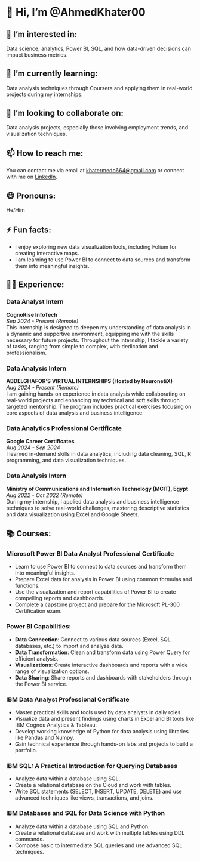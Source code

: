 # 👋 Hi, I’m @AhmedKhater00

## 👀 I’m interested in:
Data science, analytics, Power BI, SQL, and how data-driven decisions can impact business metrics.

## 🌱 I’m currently learning:
Data analysis techniques through Coursera and applying them in real-world projects during my internships.

## 💞️ I’m looking to collaborate on:
Data analysis projects, especially those involving employment trends, and visualization techniques.

## 📫 How to reach me:
You can contact me via email at [khatermedo664@gmail.com](mailto:khatermedo664@gmail.com) or connect with me on [LinkedIn](https://www.linkedin.com/in/ahmed-khater-1bb2a324a).

## 😄 Pronouns:
He/Him

## ⚡ Fun facts:
- I enjoy exploring new data visualization tools, including Folium for creating interactive maps.
- I am learning to use Power BI to connect to data sources and transform them into meaningful insights.

## 🧑‍🎓 Experience:

### Data Analyst Intern
**CognoRise InfoTech**  
*Sep 2024 - Present (Remote)*  
This internship is designed to deepen my understanding of data analysis in a dynamic and supportive environment, equipping me with the skills necessary for future projects. Throughout the internship, I tackle a variety of tasks, ranging from simple to complex, with dedication and professionalism.

### Data Analysis Intern
**ABDELGHAFOR’S VIRTUAL INTERNSHIPS (Hosted by NeuronetiX)**  
*Aug 2024 - Present (Remote)*  
I am gaining hands-on experience in data analysis while collaborating on real-world projects and enhancing my technical and soft skills through targeted mentorship. The program includes practical exercises focusing on core aspects of data analysis and business intelligence.

### Data Analytics Professional Certificate
**Google Career Certificates**  
*Aug 2024 - Sep 2024*  
I learned in-demand skills in data analytics, including data cleaning, SQL, R programming, and data visualization techniques.

### Data Analysis Intern
**Ministry of Communications and Information Technology (MCIT), Egypt**  
*Aug 2022 - Oct 2022 (Remote)*  
During my internship, I applied data analysis and business intelligence techniques to solve real-world challenges, mastering descriptive statistics and data visualization using Excel and Google Sheets.

## 📚 Courses:

### Microsoft Power BI Data Analyst Professional Certificate
- Learn to use Power BI to connect to data sources and transform them into meaningful insights.
- Prepare Excel data for analysis in Power BI using common formulas and functions.
- Use the visualization and report capabilities of Power BI to create compelling reports and dashboards.
- Complete a capstone project and prepare for the Microsoft PL-300 Certification exam.

### Power BI Capabilities:
- **Data Connection**: Connect to various data sources (Excel, SQL databases, etc.) to import and analyze data.
- **Data Transformation**: Clean and transform data using Power Query for efficient analysis.
- **Visualizations**: Create interactive dashboards and reports with a wide range of visualization options.
- **Data Sharing**: Share reports and dashboards with stakeholders through the Power BI service.

### IBM Data Analyst Professional Certificate
- Master practical skills and tools used by data analysts in daily roles.
- Visualize data and present findings using charts in Excel and BI tools like IBM Cognos Analytics & Tableau.
- Develop working knowledge of Python for data analysis using libraries like Pandas and Numpy.
- Gain technical experience through hands-on labs and projects to build a portfolio.

### IBM SQL: A Practical Introduction for Querying Databases
- Analyze data within a database using SQL.
- Create a relational database on the Cloud and work with tables.
- Write SQL statements (SELECT, INSERT, UPDATE, DELETE) and use advanced techniques like views, transactions, and joins.

### IBM Databases and SQL for Data Science with Python
- Analyze data within a database using SQL and Python.
- Create a relational database and work with multiple tables using DDL commands.
- Compose basic to intermediate SQL queries and use advanced SQL techniques.
